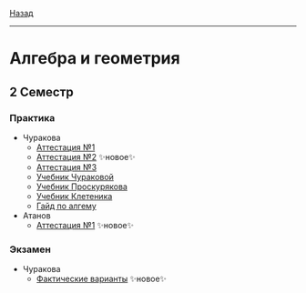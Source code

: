 [Назад](../../README.md)
***
# Алгебра и геометрия
## 2 Семестр
### Практика
+ Чуракова
  + [Аттестация №1](algem-churakova-att-1-fact.md)
  + [Аттестация №2](algem-churakova-att-2-fact.md) ✨новое✨
  + [Аттестация №3](algem-churakova-att-3-fact.md)
  + [Учебник Чураковой](https://github.com/user-attachments/files/18921513/churakova.pdf)
  + [Учебник Проскурякова](https://github.com/user-attachments/files/18893932/Proskuryakov_Sbornik_zadach_po_lin_algebre.pdf)
  + [Учебник Клетеника](https://github.com/user-attachments/files/19392647/Kletenik_Analiticheskaya_geometria.pdf)
  + [Гайд по алгему](https://boosty.to/starsresearch/)
+ Атанов
  + [Аттестация №1](algem-atanov-att-1-fact.md) ✨новое✨
### Экзамен
+ Чуракова
  + [Фактические варианты](algem-churakova-exam-fact.md) ✨новое✨
